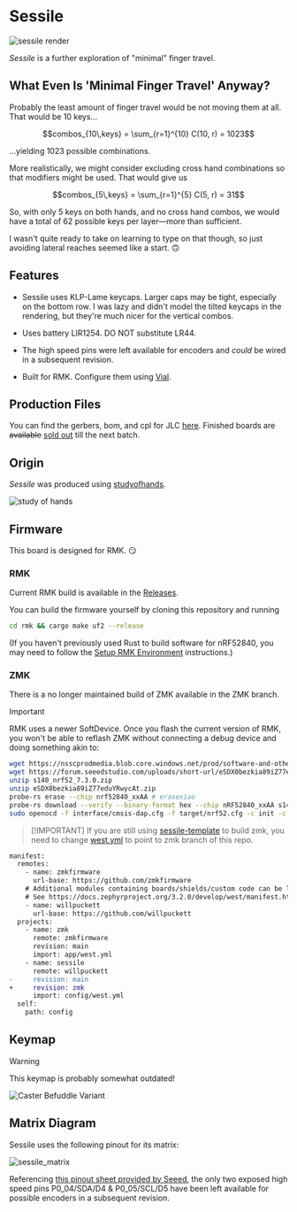 # Sessile

![sessile render](.images/render.webp)

*Sessile* is a further exploration of "minimal" finger travel.

## What Even Is 'Minimal Finger Travel' Anyway?

Probably the least amount of finger travel would be not moving them at all. That would be 10 keys...

```math
combos_{10\,keys} = \sum_{r=1}^{10} C(10, r) = 1023
```

...yielding 1023 possible combinations. 

More realistically, we might consider excluding cross hand combinations so that modifiers might be used. That would give us 

```math
combos_{5\,keys} = \sum_{r=1}^{5} C(5, r) = 31
```

So, with only 5 keys on both hands, and no cross hand combos, we would have a total of 62 possible keys per layer—more than sufficient.

I wasn't quite ready to take on learning to type on that though, so just avoiding lateral reaches seemed like a start. 🙃


## Features

- Sessile uses KLP-Lame keycaps. Larger caps may be tight, especially on the bottom row. I was lazy and didn't model the tilted keycaps in the rendering, but they're much nicer for the vertical combos.

- Uses battery LIR1254. DO NOT substitute LR44. 

- The high speed pins were left available for encoders and *could* be wired in a subsequent revision.

- Built for RMK. Configure them using [Vial](https://get.vial.today).

## Production Files

You can find the gerbers, bom, and cpl for JLC [here](board/output/pcbs/jlcpcb/production_files/). Finished boards are ~~available~~ [sold out](https://octule.com/listing/1842172090/sessile) till the next batch.

## Origin

*Sessile* was produced using [studyofhands](https://github.com/willpuckett/studyofhands). 

![study of hands](.images/sessile_study.svg)

## Firmware

This board is designed for RMK. 😏

### RMK

Current RMK build is available in the [Releases](https://github.com/willpuckett/sessile/releases/latest). 

You can build the firmware yourself by cloning this repository and running

```bash
cd rmk && cargo make uf2 --release
```

(If you haven't previously used Rust to build software for nRF52840, you may need to follow the [Setup RMK Environment](https://rmk.rs/docs/user_guide/2-2_local_compilation.html#setup-rmk-environment) instructions.)


### ZMK

There is a no longer maintained build of ZMK available in the ZMK branch. 

> [!IMPORTANT] 
> RMK uses a newer SoftDevice. Once you flash the current version of RMK, you won't be able to reflash ZMK without connecting a debug device and doing something akin to:

```bash
wget https://nsscprodmedia.blob.core.windows.net/prod/software-and-other-downloads/softdevices/s140/s140_nrf52_7.3.0.zip
wget https://forum.seeedstudio.com/uploads/short-url/eSDX0bezkia89iZ77eduYRwycAt.zip
unzip s140_nrf52_7.3.0.zip 
unzip eSDX0bezkia89iZ77eduYRwycAt.zip
probe-rs erase --chip nrf52840_xxAA # erasexiao
probe-rs download --verify --binary-format hex --chip nRF52840_xxAA s140_nrf52_7.3.0_softdevice.hex # flashsoftdevice
sudo openocd -f interface/cmsis-dap.cfg -f target/nrf52.cfg -c init -c \"reset init\" -c halt -c \"nrf5 mass_erase\" -c \"program Seeed_XIAO_nRF52840_Sense_bootloader-0.6.1_s140_7.3.0.hex verify\" -c reset -c exit # flashbootloader
```

>  [!IMPORTANT]
>  If you are still using [sessile-template](https://github.com/willpuckett/sessile-template/) to build zmk, you need to change [west.yml](https://github.com/willpuckett/sessile-template/blob/main/config/west.yml) to point to zmk branch of this repo.

```diff
manifest:
  remotes:
    - name: zmkfirmware
      url-base: https://github.com/zmkfirmware
    # Additional modules containing boards/shields/custom code can be listed here as well
    # See https://docs.zephyrproject.org/3.2.0/develop/west/manifest.html#projects
    - name: willpuckett
      url-base: https://github.com/willpuckett
  projects:
    - name: zmk
      remote: zmkfirmware
      revision: main
      import: app/west.yml
    - name: sessile
      remote: willpuckett
-     revision: main
+     revision: zmk 
      import: config/west.yml
  self:
    path: config
```

## Keymap

> [!WARNING]
> This keymap is probably somewhat outdated!

![Caster Befuddle Variant](.images/keymap_caster.svg)


## Matrix Diagram

Sessile uses the following pinout for its matrix:

![sessile_matrix](.images/matrix.svg)

Referencing [this pinout sheet provided by Seeed](https://files.seeedstudio.com/wiki/XIAO-BLE/XIAO-nRF52840-pinout_sheet.xlsx), the only two exposed high speed pins P0_04/SDA/D4 & P0_05/SCL/D5 have been left available for possible encoders in a subsequent revision.